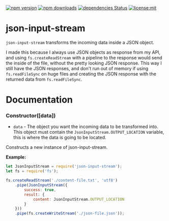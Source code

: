 [![npm version](https://img.shields.io/npm/v/json-input-stream.svg)](https://npmjs.com/package/json-input-stream)
[![npm downloads](https://img.shields.io/npm/dm/json-input-stream.svg)](https://npmjs.com/package/json-input-stream)
[![dependencies Status](https://david-dm.org/Heartz66/json-input-stream/status.svg)](https://david-dm.org/Heartz66/json-input-stream)
[![license:mit](https://img.shields.io/badge/license-mit-blue.svg)](https://opensource.org/licenses/MIT)

# json-input-stream
`json-input-stream` transforms the incoming data inside a JSON object.

I made this because I always use JSON objects as response from my API, and using `fs.createReadStream` with a pipeline to the response would send the inside of the file, without the pretty looking JSON response. This way I still have the JSON responses, and don't run out of memory if using `fs.readFileSync` on huge files and creating the JSON response with the returned data from `fs.readFileSync`.

# Documentation
### Constructor([data])
- `data` - The object you want the incoming data to be transformed into. This object must contain the `JsonInputStream.OUTPUT_LOCATION` variable, this is where the data is going to be located.

Constructs a new instance of json-input-stream.

**Example:**

```js
let JsonInputStream = require('json-input-stream');
let fs = require('fs');

fs.createReadStream('./content-file.txt', 'utf8')
    .pipe(JsonInputStream({
        success: true,
        result: {
            content: JsonInputStream.OUTPUT_LOCATION
        }
    }))
    .pipe(fs.createWriteStream('./json-file.json'));
